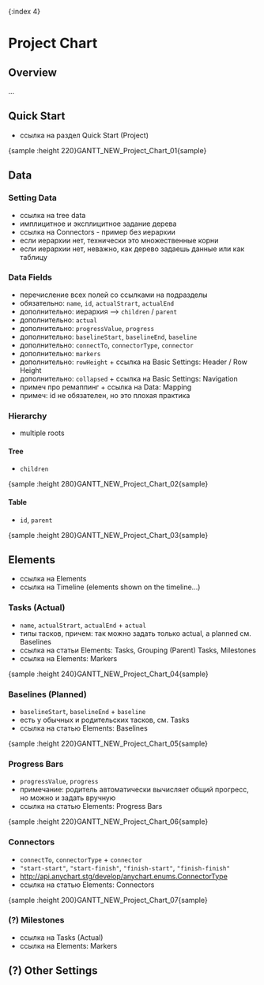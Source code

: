 {:index 4}
# Project Chart

## Overview

...

## Quick Start

* ссылка на раздел Quick Start (Project)

{sample :height 220}GANTT\_NEW\_Project\_Chart\_01{sample}

## Data

### Setting Data

* ссылка на tree data
* имплицитное и эксплицитное задание дерева
* ссылка на Connectors - пример без иерархии
* если иерархии нет, технически это множественные корни
* если иерархии нет, неважно, как дерево задаешь данные или как таблицу

### Data Fields

* перечисление всех полей со ссылками на подразделы
* обязательно: `name`, `id`, `actualStrart`, `actualEnd`
* дополнительно: иерархия --> `children` / `parent`
* дополнительно: `actual`
* дополнительно: `progressValue`, `progress`
* дополнительно: `baselineStart`, `baselineEnd`, `baseline`
* дополнительно: `connectTo`, `connectorType`, `connector`
* дополнительно: `markers`
* дополнительно: `rowHeight` + ссылка на Basic Settings: Header / Row Height
* дополнительно: `collapsed` + ссылка на Basic Settings: Navigation
* примеч про ремаппинг + ссылка на Data: Mapping
* примеч: id не обязателен, но это плохая практика

### Hierarchy

* multiple roots

#### Tree

* `children`

{sample :height 280}GANTT\_NEW\_Project\_Chart\_02{sample}

#### Table

* `id`, `parent`

{sample :height 280}GANTT\_NEW\_Project\_Chart\_03{sample}

## Elements

* ссылка на Elements
* ссылка на Timeline (elements shown on the timeline...)

### Tasks (Actual)

* `name`, `actualStrart`, `actualEnd` + `actual`
* типы тасков, причем: так можно задать только actual, а planned см. Baselines
* ссылка на статьи Elements: Tasks, Grouping (Parent) Tasks, Milestones
* ссылка на Elements: Markers

{sample :height 240}GANTT\_NEW\_Project\_Chart\_04{sample}

### Baselines (Planned)

* `baselineStart`, `baselineEnd` + `baseline`
* есть у обычных и родительских тасков, см. Tasks
* ссылка на статью Elements: Baselines

{sample :height 220}GANTT\_NEW\_Project\_Chart\_05{sample}

### Progress Bars

* `progressValue`, `progress`
* примечание: родитель автоматически вычисляет общий прогресс, но можно и задать вручную
* ссылка на статью Elements: Progress Bars

{sample :height 220}GANTT\_NEW\_Project\_Chart\_06{sample}

### Connectors

* `connectTo`, `connectorType` + `connector`
* `"start-start"`, `"start-finish"`, `"finish-start"`, `"finish-finish"`
* http://api.anychart.stg/develop/anychart.enums.ConnectorType
* ссылка на статью Elements: Connectors

{sample :height 200}GANTT\_NEW\_Project\_Chart\_07{sample}

### (?) Milestones

* ссылка на Tasks (Actual)
* ссылка на Elements: Markers

## (?) Other Settings